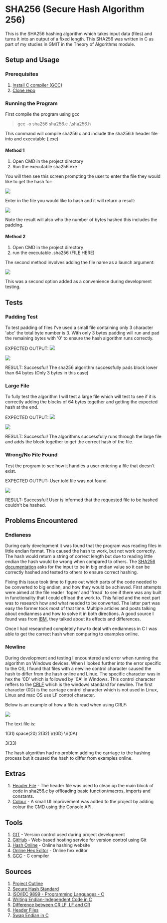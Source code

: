 # SHA256 (Secure Hash Algorithm 256)
This is the SHA256 hashing algorithm which takes input data (files) and turns it into an output of a fixed length.
This SHA256 was written in C as part of my studies in GMIT in the Theory of Algorithms module.

## Setup and Usage

### Prerequisites

1. <a href="https://gcc.gnu.org/install/download.html">Install C compiler (GCC)</a>
2. <a href="https://github.com/cian2009/SHA-256/archive/master.zip">Clone repo</a>

### Running the Program
First compile the program using gcc

> gcc -o sha256 sha256.c .\sha256.h

This command will compile sha256.c and include the sha256.h header file into and executable (.exe)

#### Method 1
1. Open CMD in the project directory
2. Run the executable sha256.exe

You will then see this screen prompting the user to enter the file they would like to get the hash for:

<img src="https://imgur.com/rKpW5sM.png"></img>

Enter in the file you would like to hash and it will return a result:

<img src="https://imgur.com/Lv9E6so.png"></img>

Note the result will also who the number of bytes hashed this includes the padding.

#### Method 2
1. Open CMD in the project directory
2. run the executable .sha256 (FILE HERE)

The second method involves adding the file name as a launch argument:

<img src="https://imgur.com/bmVBszA.png"></img>

This was a second option added as a convenience during development testing.

## Tests

### Padding Test 

To test padding of files I've used a small file containing only 3 character 'abc' the total byte number is 3.
With only 3 bytes padding will run and pad the remaining bytes with '0' to ensure the hash algorithm runs correctly.

EXPECTED OUTPUT: <img src="https://imgur.com/yiUzdBP.png">

<img src="https://imgur.com/3rfPcnW.png">

RESULT: Successful!
The sha256 algorithm successfully pads block lower than 64 bytes (Only 3 bytes in this case)

### Large File

To fully test the algorithm I will test a large file which will test to see if it is correctly adding the blocks of 64 bytes together and getting the expected hash at the end.

EXPECTED OUTPUT: <img src="https://imgur.com/nSmHX65.png">

<img src="https://imgur.com/pT3r8gO.png">

RESULT: Successful!
The algorithms successfully  runs through the large file and adds the block together to get the correct hash of the file.

### Wrong/No File Found

Test the program to see how it handles a user entering a file that doesn't exist.

EXPECTED OUTPUT: User told file was not found

<img src="https://imgur.com/HNCNsEW.png">

RESULT: Successful!
User is informed that the requested file to be hashed couldn't be hashed.

## Problems Encountered

### Endianess 
During early development it was found that the program was reading files in little endian format. This caused the hash to work, but not work correctly. The hash would return a string of correct length but due to reading little endian the hash would be wrong when compared to others. The <a href="https://www.nist.gov/publications/secure-hash-standard">SHA256 documentation</a> asks for the input to be in big endian value so it can be correctly hashed and tested to others to ensure correct hashing.

Fixing this issue took time to figure out which parts of the code needed to be converted to big endian, and how they would be achieved. First attempts were aimed at the file reader 'fopen' and 'fread' to see if there was any built in functionality that I could offload the work to. This failed and the next part was to research how and what needed to be converted. The latter part was easy the former took most of that time. Multiple articles and posts talking about endianness and how to solve it in both directions. A good source I found was from <a href="https://developer.ibm.com/articles/au-endianc/">IBM</a>, they talked about its effects and differences.

Once I had researched completely how to deal with endianness in C I was able to get the correct hash when comparing to examples online.

### Newline 
During development and testing I encountered and error when running the algorithm on Windows devices. When I looked further into the error specific to the OS, I found that files with a newline control character caused the hash to differ from the hash online and Linux. The specific character was in hex the '0D' which is followed by '0A' in Windows. This control character reffers to the 
<a href="https://stackoverflow.com/questions/1552749/difference-between-cr-lf-lf-and-cr-line-break-types">CRLF</a> which is the windows standard for newline. The first character (0D) is the carriage control character which is not used in Linux, Linux and mac OS use LF control character.

Below is an example of how a file is read when using CRLF:

<img src="https://i.imgur.com/7bBbnEN.png"></img>

The text file is:

1(31) space(20) 2(32) \r(0D) \n(0A)

3(33)

The hash algorithm had no problem adding the carriage to the hashing process but it caused the hash to differ from examples online.

## Extras

1. <a href="https://github.com/cian2009/SHA-256/blob/master/sha256.h">Header File</a> - The header file was used to clean up the main block of code in sha256.c by offloading basic function/macros, imports and constants.
2. <a href="https://docs.microsoft.com/en-us/windows/console/setconsoletextattribute">Colour</a> - A small UI improvement was added to the project by adding colour the CMD using the Console API.

## Tools
1. <a href="https://git-scm.com/">GIT</a> - Version control used during project development
2. <a href="https://github.com">GitHub</a> - Web-based hosting service for version control using Git
3. <a href="https://www.fileformat.info/tool/hash.htm">Hash Online</a> - Online hashing website
4. <a href="https://www.onlinehexeditor.com/">Online Hex Editor</a> - Online hex editor
5. <a href="https://gcc.gnu.org/">GCC</a> - C compiler

## Sources
1. <a href="https://github.com/cian2009/SHA-256/blob/master/project.pdf">Project Outline</a>
2. <a href="https://www.nist.gov/publications/secure-hash-standard">Secure Hash Standard</a>
3. <a href="http://www.open-std.org/jtc1/sc22/wg14/">ISO/IEC 9899 - Programming Languages - C</a>
4. <a href="https://developer.ibm.com/articles/au-endianc/">Writing Endian-Independent Code in C</a>
5. <a href="https://stackoverflow.com/questions/1552749/difference-between-cr-lf-lf-and-cr-line-break-types">Difference between CR LF, LF and CR</a>
6. <a href="https://www.w3schools.in/c-tutorial/c-header-files/">Header Files</a>
7. <a href="https://stackoverflow.com/questions/2182002/convert-big-endian-to-little-endian-in-c-without-using-provided-func">Swap Endian in C</a>